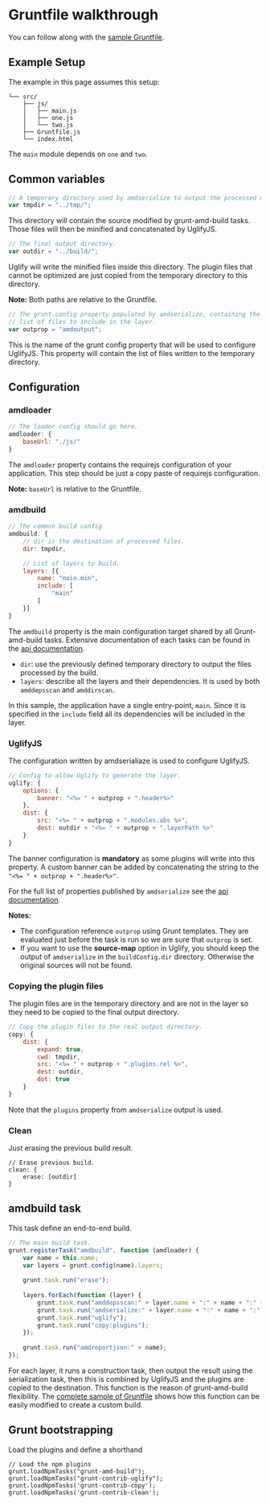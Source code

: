 # Gruntfile walkthrough

You can follow along with the [sample Gruntfile](../samples/Gruntfile.js).

## Example Setup
The example in this page assumes this setup:

```
└── src/
    ├── js/
    │   ├── main.js
    │   ├── one.js
    │   └── two.js
    ├── Gruntfile.js
    └── index.html
```

The `main` module depends on `one` and `two`.

## Common variables
```js
// A temporary directory used by amdserialize to output the processed modules.
var tmpdir = "../tmp/";
```

This directory will contain the source modified by grunt-amd-build tasks.
Those files will then be minified and concatenated by UglifyJS.

```js
// The final output directory.
var outdir = "../build/";
```

Uglify will write the minified files inside this directory.
The plugin files that cannot be optimized are just copied from the temporary directory to this directory.

__Note:__ Both paths are relative to the Gruntfile.

```js
// The grunt.config property populated by amdserialize, containing the
// list of files to include in the layer.
var outprop = "amdoutput";
```

This is the name of the grunt config property that will be used to configure UglifyJS.
This property will contain the list of files written to the temporary directory.

## Configuration
### amdloader

```js
// The loader config should go here.
amdloader: {
	baseUrl: "./js/"
}
```
The `amdloader` property contains the requirejs configuration of your application.
This step should be just a copy paste of requirejs configuration.

__Note:__ `baseUrl` is relative to the Gruntfile.

### amdbuild

```js
// The common build config
amdbuild: {
	// dir is the destination of processed files.
	dir: tmpdir,

	// List of layers to build.
	layers: [{
		name: "main.min",
		include: [
			"main"
		]
	}]
}
```

The `amdbuild` property is the main configuration target shared by all Grunt-amd-build tasks.
Extensive documentation of each tasks can be found in the [api documentation](api/index.md).

* `dir`: use the previously defined temporary directory to output the files processed by the build.
* `layers`: describe all the layers and their dependencies.
	It is used by both `amddepsscan` and `amddirscan`.

In this sample, the application have a single entry-point, `main`.
Since it is specified in the `include` field all its dependencies will be included in the layer.


### UglifyJS

The configuration written by amdserialiaze is used to configure UglifyJS.

```js
// Config to allow Uglify to generate the layer.
uglify: {
    options: {
        banner: "<%= " + outprop + ".header%>"
	},
	dist: {
		src: "<%= " + outprop + ".modules.abs %>",
		dest: outdir + "<%= " + outprop + ".layerPath %>"
	}
}
```
The banner configuration is __mandatory__ as some plugins will write into this property.
A custom banner can be added by concatenating the string to the `"<%= " + outprop + ".header%>"`.

For the full list of properties published by `amdserialize` see the [api documentation](api/amdserialize.md).

__Notes:__
* The configuration reference `outprop` using Grunt templates.
They are evaluated just before the task is run so we are sure that `outprop` is set.
* If you want to use the __source-map__ option in Uglify, you should keep the output of `amdserialize` in the `buildConfig.dir` directory.
Otherwise the original sources will not be found.

### Copying the plugin files
The plugin files are in the temporary directory and are not in the layer so they need to be copied to the final output directory.

```js
// Copy the plugin files to the real output directory.
copy: {
    dist: {
		expand: true,
		cwd: tmpdir,
		src: "<%= " + outprop + ".plugins.rel %>",
		dest: outdir,
		dot: true
	}
}
```
Note that the `plugins` property from `amdserialize` output is used.

### Clean
Just erasing the previous build result.

```
// Erase previous build.
clean: {
	erase: [outdir]
}
```

## amdbuild task

This task define an end-to-end build.

```js
// The main build task.
grunt.registerTask("amdbuild", function (amdloader) {
	var name = this.name;
	var	layers = grunt.config(name).layers;
	
	grunt.task.run("erase");
	
	layers.forEach(function (layer) {
		grunt.task.run("amddepsscan:" + layer.name + ":" + name + ":" + amdloader);
		grunt.task.run("amdserialize:" + layer.name + ":" + name + ":" + amdloader + ":" + outprop);
		grunt.task.run("uglify");
		grunt.task.run("copy:plugins");
	});
	
	grunt.task.run("amdreportjson:" + name);
});
```

For each layer, it runs a construction task, then output the result using the serialization task, then this is combined by UglifyJS and the plugins are copied to the destination.
This function is the reason of grunt-amd-build flexibility.
The [complete sample of Gruntfile](../samples/Gruntfile-full.js) shows how this function can be easily modified to create a custom build.
 
## Grunt bootstrapping

Load the plugins and define a shorthand 

```
// Load the npm plugins
grunt.loadNpmTasks("grunt-amd-build");
grunt.loadNpmTasks("grunt-contrib-uglify");
grunt.loadNpmTasks('grunt-contrib-copy');
grunt.loadNpmTasks('grunt-contrib-clean');

```

